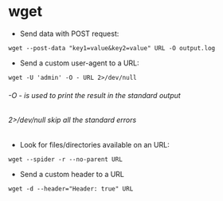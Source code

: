 # wget

- Send data with POST request:
```
wget --post-data "key1=value&key2=value" URL -O output.log
```

- Send a custom user-agent to a URL:
```
wget -U 'admin' -O - URL 2>/dev/null
```
###### -O - is used to print the result in the standard output
###### 2>/dev/null skip all the standard errors

- Look for files/directories available on an URL:
```
wget --spider -r --no-parent URL
```

- Send a custom header to a URL
```
wget -d --header="Header: true" URL
```